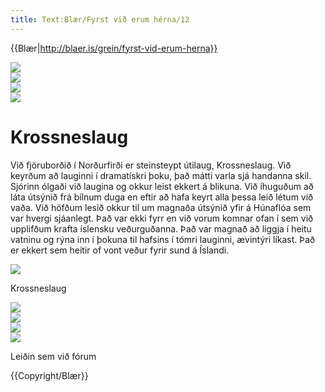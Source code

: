 ```yaml
---
title: Text:Blær/Fyrst við erum hérna/12
---
```


{{Blær|http://blaer.is/grein/fyrst-vid-erum-herna}}

<div class="book blaer article" data-translate=true>
<html>

<div class="article-entry">

  <div class="images-two-up">
    <div data-no-audio class="image-box image-box-half">
      <img src="https://blaer.is/assets/images/_articleSmall/1-1_25.jpg">
    </div>
    <div data-no-audio class="image-box image-box-half">
      <img src="https://blaer.is/assets/images/_articleSmall/1-2_16.jpg">
    </div>
  </div>

  <div data-no-audio class="image-box image-box-medium">
    <img src="https://blaer.is/assets/images/_medium/1-3_16.jpg">
  </div>

  <div data-no-audio class="image-box image-box-medium">
    <img src="https://blaer.is/assets/images/_medium/1-4_16.jpg">
  </div>

  <div class="text">
    <h1>Krossneslaug</h1>
    <p>Við fjöruborðið í Norðurfirði er steinsteypt útilaug, Krossneslaug. Við keyrðum að lauginni í dramatískri þoku, það mátti varla sjá handanna skil. Sjórinn ólgaði við laugina og okkur leist ekkert á blikuna. Við íhuguðum að láta útsýnið frá bílnum
      duga en eftir að hafa keyrt alla þessa leið létum við vaða. Við höfðum lesið okkur til um magnaða útsýnið yfir á Húnaflóa sem var hvergi sjáanlegt. Það var ekki fyrr en við vorum komnar ofan í sem við upplifðum krafta íslensku veðurguðanna. Það
      var magnað að liggja í heitu vatninu og rýna inn í þokuna til hafsins í tómri lauginni, ævintýri líkast. Það er ekkert sem heitir of vont veður fyrir sund á Íslandi.
    </p>
  </div>

  <div data-no-audio class="image-box image-box-large">
    <img src="https://blaer.is/assets/images/_large/1-43_1.jpg">
    <p class="description">Krossneslaug</p>
  </div>

  <div data-no-audio class="image-box image-box-medium">
    <img src="https://blaer.is/assets/images/_medium/1-42_1.jpg">
  </div>

  <div class="images-two-up">
    <div data-no-audio class="image-box image-box-half">
      <img src="https://blaer.is/assets/images/_articleSmall/1-25_2.jpg">
    </div>
    <div data-no-audio class="image-box image-box-half">
      <img src="https://blaer.is/assets/images/_articleSmall/1-22_3.jpg">
    </div>
  </div>

  <div data-no-audio class="image-box image-box-large">
    <img src="https://blaer.is/assets/images/_large/blaer-kort.png">
    <p class="description">Leiðin sem við fórum</p>
  </div>

</div>

</html>
</div>
{{Copyright/Blær}}